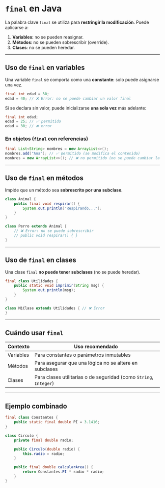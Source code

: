 # `final` en Java

La palabra clave `final` se utiliza para **restringir la modificación**. Puede aplicarse a:

1. **Variables**: no se pueden reasignar.
2. **Métodos**: no se pueden sobrescribir (override).
3. **Clases**: no se pueden heredar.

---

## Uso de `final` en variables

Una variable `final` se comporta como una **constante**: solo puede asignarse una vez.

```java
final int edad = 30;
edad = 40; // ❌ Error: no se puede cambiar un valor final
```

Si se declara sin valor, puede inicializarse **una sola vez** más adelante:

```java
final int edad;
edad = 25; // ✅ permitido
edad = 30; // ❌ error
```

### En objetos (`final` con referencias)

```java
final List<String> nombres = new ArrayList<>();
nombres.add("Ana"); // ✅ permitido (se modifica el contenido)
nombres = new ArrayList<>(); // ❌ no permitido (no se puede cambiar la referencia)
```

---

## Uso de `final` en métodos

Impide que un método sea **sobrescrito por una subclase**.

```java
class Animal {
    public final void respirar() {
        System.out.println("Respirando...");
    }
}

class Perro extends Animal {
    // ❌ Error: no se puede sobrescribir
    // public void respirar() { }
}
```

---

## Uso de `final` en clases

Una clase `final` **no puede tener subclases** (no se puede heredar).

```java
final class Utilidades {
    public static void imprimir(String msg) {
        System.out.println(msg);
    }
}

class MiClase extends Utilidades { // ❌ Error
}
```

---

## Cuándo usar `final`

| Contexto         | Uso recomendado |
|------------------|------------------|
| Variables        | Para constantes o parámetros inmutables |
| Métodos          | Para asegurar que una lógica no se altere en subclases |
| Clases           | Para clases utilitarias o de seguridad (como `String`, `Integer`) |

---

## Ejemplo combinado

```java
final class Constantes {
    public static final double PI = 3.1416;
}

class Circulo {
    private final double radio;

    public Circulo(double radio) {
        this.radio = radio;
    }

    public final double calcularArea() {
        return Constantes.PI * radio * radio;
    }
}
```